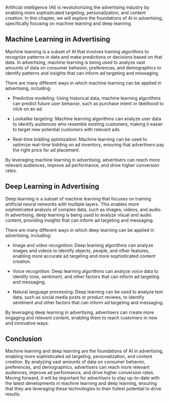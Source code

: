 
Artificial intelligence (AI) is revolutionizing the advertising industry by enabling more sophisticated targeting, personalization, and content creation. In this chapter, we will explore the foundations of AI in advertising, specifically focusing on machine learning and deep learning.

Machine Learning in Advertising
-------------------------------

Machine learning is a subset of AI that involves training algorithms to recognize patterns in data and make predictions or decisions based on that data. In advertising, machine learning is being used to analyze vast amounts of data on consumer behavior, preferences, and demographics to identify patterns and insights that can inform ad targeting and messaging.

There are many different ways in which machine learning can be applied in advertising, including:

* Predictive modeling: Using historical data, machine learning algorithms can predict future user behavior, such as purchase intent or likelihood to click on an ad.

* Lookalike targeting: Machine learning algorithms can analyze user data to identify audiences who resemble existing customers, making it easier to target new potential customers with relevant ads.

* Real-time bidding optimization: Machine learning can be used to optimize real-time bidding on ad inventory, ensuring that advertisers pay the right price for ad placement.

By leveraging machine learning in advertising, advertisers can reach more relevant audiences, improve ad performance, and drive higher conversion rates.

Deep Learning in Advertising
----------------------------

Deep learning is a subset of machine learning that focuses on training artificial neural networks with multiple layers. This enables more sophisticated analysis of complex data, such as images, videos, and audio. In advertising, deep learning is being used to analyze visual and audio content, providing insights that can inform ad targeting and messaging.

There are many different ways in which deep learning can be applied in advertising, including:

* Image and video recognition: Deep learning algorithms can analyze images and videos to identify objects, people, and other features, enabling more accurate ad targeting and more sophisticated content creation.

* Voice recognition: Deep learning algorithms can analyze voice data to identify tone, sentiment, and other factors that can inform ad targeting and messaging.

* Natural language processing: Deep learning can be used to analyze text data, such as social media posts or product reviews, to identify sentiment and other factors that can inform ad targeting and messaging.

By leveraging deep learning in advertising, advertisers can create more engaging and relevant content, enabling them to reach customers in new and innovative ways.

Conclusion
----------

Machine learning and deep learning are the foundations of AI in advertising, enabling more sophisticated ad targeting, personalization, and content creation. By analyzing vast amounts of data on consumer behavior, preferences, and demographics, advertisers can reach more relevant audiences, improve ad performance, and drive higher conversion rates. Moving forward, it will be important for advertisers to stay up-to-date with the latest developments in machine learning and deep learning, ensuring that they are leveraging these technologies to their fullest potential to drive results.
